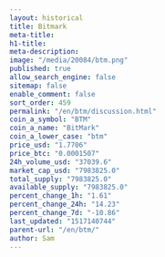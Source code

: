 ```yaml
---
layout: historical
title: Bitmark
meta-title: 
h1-title: 
meta-description: 
image: "/media/20084/btm.png"
published: true
allow_search_engine: false
sitemap: false
enable_comment: false
sort_order: 459
permalink: "/en/btm/discussion.html"
coin_a_symbol: "BTM"
coin_a_name: "BitMark"
coin_a_lower_case: "btm"
price_usd: "1.7706"
price_btc: "0.0001507"
24h_volume_usd: "37039.6"
market_cap_usd: "7983825.0"
total_supply: "7983825.0"
available_supply: "7983825.0"
percent_change_1h: "1.61"
percent_change_24h: "14.23"
percent_change_7d: "-10.86"
last_updated: "1517140744"
parent-url: "/en/btm/"
author: Sam
---
```


